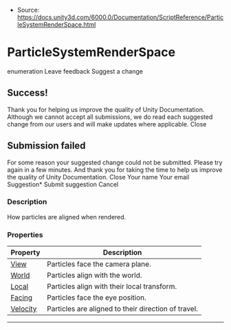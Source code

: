 * Source: https://docs.unity3d.com/6000.0/Documentation/ScriptReference/ParticleSystemRenderSpace.html

# ParticleSystemRenderSpace
enumeration
Leave feedback
Suggest a change
## Success!
Thank you for helping us improve the quality of Unity Documentation. Although we cannot accept all submissions, we do read each suggested change from our users and will make updates where applicable.
Close
## Submission failed
For some reason your suggested change could not be submitted. Please <a>try again</a> in a few minutes. And thank you for taking the time to help us improve the quality of Unity Documentation.
Close
Your name Your email Suggestion* Submit suggestion
Cancel
### Description
How particles are aligned when rendered.
### Properties
Property | Description  
---|---  
[View](https://docs.unity3d.com/6000.0/Documentation/ScriptReference/ParticleSystemRenderSpace.View.html) | Particles face the camera plane.  
[World](https://docs.unity3d.com/6000.0/Documentation/ScriptReference/ParticleSystemRenderSpace.World.html) | Particles align with the world.  
[Local](https://docs.unity3d.com/6000.0/Documentation/ScriptReference/ParticleSystemRenderSpace.Local.html) | Particles align with their local transform.  
[Facing](https://docs.unity3d.com/6000.0/Documentation/ScriptReference/ParticleSystemRenderSpace.Facing.html) | Particles face the eye position.  
[Velocity](https://docs.unity3d.com/6000.0/Documentation/ScriptReference/ParticleSystemRenderSpace.Velocity.html) | Particles are aligned to their direction of travel.  
* * *
